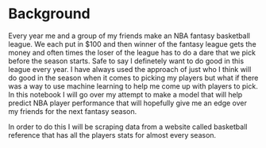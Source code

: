 # Background
Every year me and a group of my friends make an NBA fantasy basketball league. We each put in $100 and then winner of the fantasy league gets the money and often times the loser of the league has to do a dare that we pick before the season starts. Safe to say I definetely want to do good in this league every year. I have always used the approach of just who I think will do good in the season when it comes to picking my players but what if there was a way to use machine learning to help me come up with players to pick. In this notebook I will go over my attempt to make a model that will help predict NBA player performance that will hopefully give me an edge over my friends for the next fantasy season.

In order to do this I will be scraping data from a website called basketball reference that has all the players stats for almost every season.
